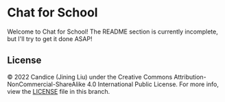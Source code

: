 # Chat for School
Welcome to Chat for School! The README section is currently incomplete, but I'll try to get it done ASAP!
## License
© 2022 Candice (Jining Liu) under the Creative Commons Attribution-NonCommercial-ShareAlike 4.0 International Public License.
For more info, view the [LICENSE](LICENSE) file in this branch.
